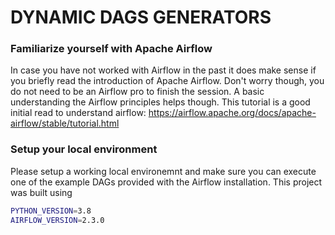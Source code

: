 # DYNAMIC DAGS GENERATORS

### Familiarize yourself with Apache Airflow
In case you have not worked with Airflow in the past it does make sense if you briefly read the introduction of Apache
Airflow. Don't worry though, you do not need to be an Airflow pro to finish the session. A basic understanding the Airflow
principles helps though.
This tutorial is a good initial read to understand airflow: https://airflow.apache.org/docs/apache-airflow/stable/tutorial.html

### Setup your local environment
Please setup a working local environemnt and make sure you can execute one of the example DAGs provided with the Airflow installation.
This project was built using
```bash
PYTHON_VERSION=3.8
AIRFLOW_VERSION=2.3.0
